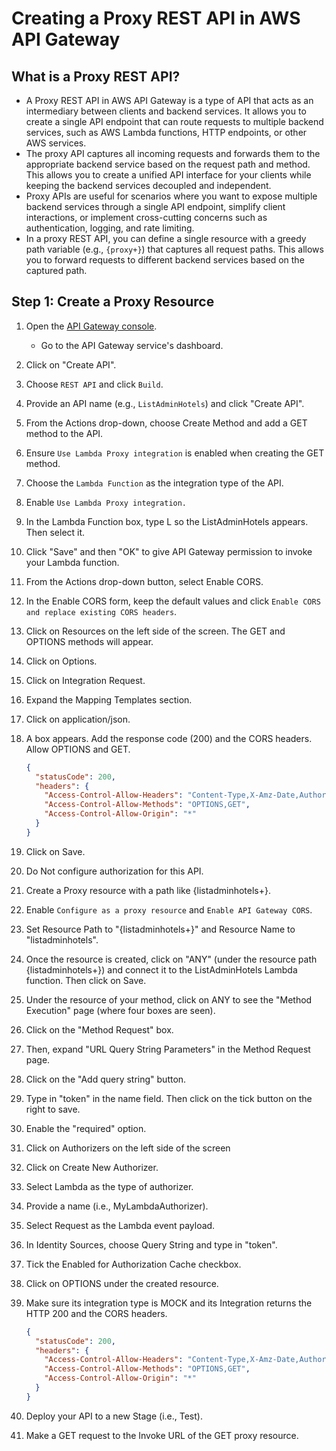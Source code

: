 # Creating a Proxy REST API in AWS API Gateway

## What is a Proxy REST API?

- A Proxy REST API in AWS API Gateway is a type of API that acts as an intermediary between clients and backend services. It allows you to create a single API endpoint that can route requests to multiple backend services, such as AWS Lambda functions, HTTP endpoints, or other AWS services.
- The proxy API captures all incoming requests and forwards them to the appropriate backend service based on the request path and method. This allows you to create a unified API interface for your clients while keeping the backend services decoupled and independent.
- Proxy APIs are useful for scenarios where you want to expose multiple backend services through a single API endpoint, simplify client interactions, or implement cross-cutting concerns such as authentication, logging, and rate limiting.
- In a proxy REST API, you can define a single resource with a greedy path variable (e.g., `{proxy+}`) that captures all request paths. This allows you to forward requests to different backend services based on the captured path.

## Step 1: Create a Proxy Resource

1. Open the [API Gateway console](https://console.aws.amazon.com/apigateway).
   - Go to the API Gateway service's dashboard.
2. Click on "Create API".
3. Choose `REST API` and click `Build`.
4. Provide an API name (e.g., `ListAdminHotels`) and click "Create API".
5. From the Actions drop-down, choose Create Method and add a GET method to the API.
6. Ensure `Use Lambda Proxy integration` is enabled when creating the GET method.
7. Choose the `Lambda Function` as the integration type of the API.
8. Enable `Use Lambda Proxy integration.`
9. In the Lambda Function box, type L so the ListAdminHotels appears. Then select it.
10. Click "Save" and then "OK" to give API Gateway permission to invoke your Lambda function.
11. From the Actions drop-down button, select Enable CORS.
12. In the Enable CORS form, keep the default values and click `Enable CORS and replace existing CORS headers`.
13. Click on Resources on the left side of the screen. The GET and OPTIONS methods will appear.
14. Click on Options.
15. Click on Integration Request.
16. Expand the Mapping Templates section.
17. Click on application/json.
18. A box appears. Add the response code (200) and the CORS headers. Allow OPTIONS and GET.

    ```json
    {
      "statusCode": 200,
      "headers": {
        "Access-Control-Allow-Headers": "Content-Type,X-Amz-Date,Authorization,X-Api-Key,X-Amz-Security-Token",
        "Access-Control-Allow-Methods": "OPTIONS,GET",
        "Access-Control-Allow-Origin": "*"
      }
    }
    ```

19. Click on Save.
20. Do Not configure authorization for this API.
21. Create a Proxy resource with a path like {listadminhotels+}.
22. Enable `Configure as a proxy resource` and `Enable API Gateway CORS`.
23. Set Resource Path to "{listadminhotels+}" and Resource Name to "listadminhotels".
24. Once the resource is created, click on "ANY" (under the resource path {listadminhotels+}) and connect it to the ListAdminHotels Lambda function. Then click on Save.
25. Under the resource of your method, click on ANY to see the "Method Execution" page (where four boxes are seen).
26. Click on the "Method Request" box.
27. Then, expand "URL Query String Parameters" in the Method Request page.
28. Click on the "Add query string" button.
29. Type in "token" in the name field. Then click on the tick button on the right to save.
30. Enable the "required" option.
31. Click on Authorizers on the left side of the screen
32. Click on Create New Authorizer.
33. Select Lambda as the type of authorizer.
34. Provide a name (i.e., MyLambdaAuthorizer).
35. Select Request as the Lambda event payload.
36. In Identity Sources, choose Query String and type in "token".
37. Tick the Enabled for Authorization Cache checkbox.
38. Click on OPTIONS under the created resource.
39. Make sure its integration type is MOCK and its Integration returns the HTTP 200 and the CORS headers.

    ```json
    {
      "statusCode": 200,
      "headers": {
        "Access-Control-Allow-Headers": "Content-Type,X-Amz-Date,Authorization,X-Api-Key,X-Amz-Security-Token",
        "Access-Control-Allow-Methods": "OPTIONS,GET",
        "Access-Control-Allow-Origin": "*"
      }
    }
    ```

40. Deploy your API to a new Stage (i.e., Test).
41. Make a GET request to the Invoke URL of the GET proxy resource.

